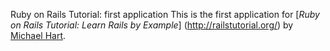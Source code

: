 Ruby on Rails Tutorial: first application
This is the first application for 
[*Ruby on Rails Tutorial: Learn Rails by Example*]
(http://railstutorial.org/)
by [Michael Hart](http://michaelhartl.com/).